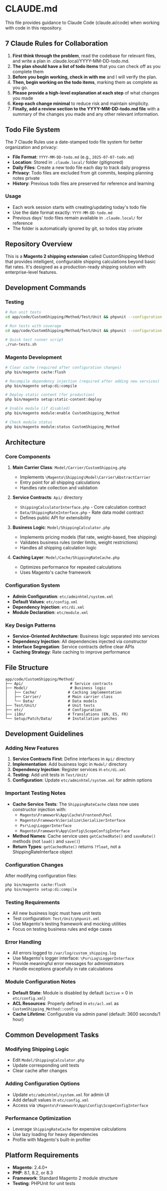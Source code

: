 # CLAUDE.md

This file provides guidance to Claude Code (claude.ai/code) when working with code in this repository.

## 7 Claude Rules for Collaboration

1. **First think through the problem**, read the codebase for relevant files, and write a plan in .claude.local/YYYY-MM-DD-todo.md.
2. **The plan should have a list of todo items** that you can check off as you complete them
3. **Before you begin working, check in with me** and I will verify the plan.
4. **Then, begin working on the todo items**, marking them as complete as you go.
5. **Please provide a high-level explanation at each step** of what changes you made
6. **Keep each change minimal** to reduce risk and maintain simplicity.
7. **Finally, add a review section to the YYYY-MM-DD-todo.md file** with a summary of the changes you made and any other relevant information.

## Todo File System

The 7 Claude Rules use a date-stamped todo file system for better organization and privacy:

- **File Format**: `YYYY-MM-DD-todo.md` (e.g., `2025-07-07-todo.md`)
- **Location**: Stored in `.claude.local/` folder (gitignored)
- **Daily Files**: Create a new todo file each day to track daily progress
- **Privacy**: Todo files are excluded from git commits, keeping planning notes private
- **History**: Previous todo files are preserved for reference and learning

### Usage
- Each work session starts with creating/updating today's todo file
- Use the date format exactly: `YYYY-MM-DD-todo.md`
- Previous days' todo files remain available in `.claude.local/` for reference
- The folder is automatically ignored by git, so todos stay private

## Repository Overview

This is a **Magento 2 shipping extension** called CustomShipping Method that provides intelligent, configurable shipping calculations beyond basic flat rates. It's designed as a production-ready shipping solution with enterprise-level features.

## Development Commands

### Testing
```bash
# Run unit tests
cd app/code/CustomShipping/Method/Test/Unit && phpunit --configuration phpunit.xml

# Run tests with coverage
cd app/code/CustomShipping/Method/Test/Unit && phpunit --configuration phpunit.xml --coverage-text

# Quick test runner script
./run-tests.sh
```

### Magento Development
```bash
# Clear cache (required after configuration changes)
php bin/magento cache:flush

# Recompile dependency injection (required after adding new services)
php bin/magento setup:di:compile

# Deploy static content (for production)
php bin/magento setup:static-content:deploy

# Enable module (if disabled)
php bin/magento module:enable CustomShipping_Method

# Check module status
php bin/magento module:status CustomShipping_Method
```

## Architecture

### Core Components

1. **Main Carrier Class**: `Model/Carrier/CustomShipping.php`
   - Implements `\Magento\Shipping\Model\Carrier\AbstractCarrier`
   - Entry point for all shipping calculations
   - Handles rate collection and validation

2. **Service Contracts**: `Api/` directory
   - `ShippingCalculatorInterface.php` - Core calculation contract
   - `Data/ShippingRateInterface.php` - Rate data model contract
   - Defines public API for extensibility

3. **Business Logic**: `Model/ShippingCalculator.php`
   - Implements pricing models (flat rate, weight-based, free shipping)
   - Validates business rules (order limits, weight restrictions)
   - Handles all shipping calculation logic

4. **Caching Layer**: `Model/Cache/ShippingRateCache.php`
   - Optimizes performance for repeated calculations
   - Uses Magento's cache framework

### Configuration System

- **Admin Configuration**: `etc/adminhtml/system.xml`
- **Default Values**: `etc/config.xml`
- **Dependency Injection**: `etc/di.xml`
- **Module Declaration**: `etc/module.xml`

### Key Design Patterns

- **Service-Oriented Architecture**: Business logic separated into services
- **Dependency Injection**: All dependencies injected via constructor
- **Interface Segregation**: Service contracts define clear APIs
- **Caching Strategy**: Rate caching to improve performance

## File Structure

```
app/code/CustomShipping/Method/
├── Api/                     # Service contracts
├── Model/                   # Business logic
│   ├── Cache/              # Caching implementation
│   ├── Carrier/            # Main carrier class
│   └── Data/               # Data models
├── Test/Unit/              # Unit tests
├── etc/                    # Configuration
├── i18n/                   # Translations (EN, ES, FR)
└── Setup/Patch/Data/       # Installation patches
```

## Development Guidelines

### Adding New Features

1. **Service Contracts First**: Define interfaces in `Api/` directory
2. **Implementation**: Add business logic in `Model/` directory
3. **Dependency Injection**: Register services in `etc/di.xml`
4. **Testing**: Add unit tests in `Test/Unit/`
5. **Configuration**: Update `etc/adminhtml/system.xml` for admin options

### Important Testing Notes

- **Cache Service Tests**: The `ShippingRateCache` class now uses constructor injection with:
  - `Magento\Framework\App\Cache\Frontend\Pool`
  - `Magento\Framework\Serialize\SerializerInterface`
  - `Psr\Log\LoggerInterface`
  - `Magento\Framework\App\Config\ScopeConfigInterface`
- **Method Names**: Cache service uses `getCachedRate()` and `saveRate()` methods (not `load()` and `save()`)
- **Return Types**: `getCachedRate()` returns `?float`, not a ShippingRateInterface object

### Configuration Changes

After modifying configuration files:
```bash
php bin/magento cache:flush
php bin/magento setup:di:compile
```

### Testing Requirements

- All new business logic must have unit tests
- Test configuration: `Test/Unit/phpunit.xml`
- Use Magento's testing framework and mocking utilities
- Focus on testing business rules and edge cases

### Error Handling

- All errors logged to `/var/log/custom_shipping.log`
- Use Magento's logger interface: `\Psr\Log\LoggerInterface`
- Provide meaningful error messages for administrators
- Handle exceptions gracefully in rate calculations

### Module Configuration Notes

- **Default State**: Module is disabled by default (`active` = 0 in `etc/config.xml`)
- **ACL Resources**: Properly defined in `etc/acl.xml` as `CustomShipping_Method::config`
- **Cache Lifetime**: Configurable via admin panel (default: 3600 seconds/1 hour)

## Common Development Tasks

### Modifying Shipping Logic
- Edit `Model/ShippingCalculator.php`
- Update corresponding unit tests
- Clear cache after changes

### Adding Configuration Options
- Update `etc/adminhtml/system.xml` for admin UI
- Add default values in `etc/config.xml`
- Access via `\Magento\Framework\App\Config\ScopeConfigInterface`

### Performance Optimization
- Leverage `ShippingRateCache` for expensive calculations
- Use lazy loading for heavy dependencies
- Profile with Magento's built-in profiler

## Platform Requirements

- **Magento**: 2.4.0+
- **PHP**: 8.1, 8.2, or 8.3
- **Framework**: Standard Magento 2 module structure
- **Testing**: PHPUnit for unit tests